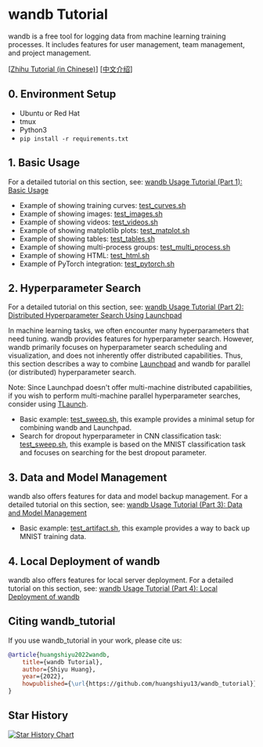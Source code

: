 # wandb Tutorial

wandb is a free tool for logging data from machine learning training processes. It includes features for user management, team management, and project management.

[[Zhihu Tutorial (in Chinese)](https://www.zhihu.com/column/c_1494418493903155200)] [[中文介绍](./README_zh.md)]

## 0. Environment Setup

- Ubuntu or Red Hat
- tmux
- Python3
- `pip install -r requirements.txt`

## 1. Basic Usage

For a detailed tutorial on this section, see: [wandb Usage Tutorial (Part 1): Basic Usage](https://zhuanlan.zhihu.com/p/493093033)
- Example of showing training curves: [test_curves.sh](./basic/test_curves.sh)
- Example of showing images: [test_images.sh](./basic/test_images.sh)
- Example of showing videos: [test_videos.sh](./basic/test_videos.sh)
- Example of showing matplotlib plots: [test_matplot.sh](./basic/test_matplot.sh)
- Example of showing tables: [test_tables.sh](./basic/test_tables.sh)
- Example of showing multi-process groups: [test_multi_process.sh](./basic/test_multi_process.sh)
- Example of showing HTML: [test_html.sh](./basic/test_html.sh)
- Example of PyTorch integration: [test_pytorch.sh](./basic/test_pytorch.sh)

## 2. Hyperparameter Search

For a detailed tutorial on this section, see: [wandb Usage Tutorial (Part 2): Distributed Hyperparameter Search Using Launchpad](https://zhuanlan.zhihu.com/p/496164470)

In machine learning tasks, we often encounter many hyperparameters that need tuning. wandb provides features for hyperparameter search. However, wandb primarily focuses on hyperparameter search scheduling and visualization, and does not inherently offer distributed capabilities. Thus, this section describes a way to combine [Launchpad](https://github.com/deepmind/launchpad) and wandb for parallel (or distributed) hyperparameter search.

Note: Since Launchpad doesn't offer multi-machine distributed capabilities, if you wish to perform multi-machine parallel hyperparameter searches, consider using [TLaunch](https://github.com/TARTRL/TLaunch).

- Basic example: [test_sweep.sh](./sweep/launchpad/test_sweep.sh), this example provides a minimal setup for combining wandb and Launchpad.
- Search for dropout hyperparameter in CNN classification task: [test_sweep.sh](./sweep/cnn/test_sweep.sh), this example is based on the MNIST classification task and focuses on searching for the best dropout parameter.

## 3. Data and Model Management

wandb also offers features for data and model backup management. For a detailed tutorial on this section, see: [wandb Usage Tutorial (Part 3): Data and Model Management](https://zhuanlan.zhihu.com/p/503226955)

- Basic example: [test_artifact.sh](./artifact/test_artifact.sh), this example provides a way to back up MNIST training data.

## 4. Local Deployment of wandb

wandb also offers features for local server deployment. For a detailed tutorial on this section, see: [wandb Usage Tutorial (Part 4): Local Deployment of wandb](https://zhuanlan.zhihu.com/p/521663928)

## Citing wandb_tutorial

If you use wandb_tutorial in your work, please cite us:

```bibtex
@article{huangshiyu2022wandb,
    title={wandb Tutorial},
    author={Shiyu Huang},
    year={2022},
    howpublished={\url{https://github.com/huangshiyu13/wandb_tutorial}},
}
```


## Star History

[![Star History Chart](https://api.star-history.com/svg?repos=huangshiyu13/wandb_tutorial&type=Date)](https://star-history.com/#huangshiyu13/wandb_tutorial&Date)
